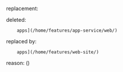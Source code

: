 replacement:

deleted:

		apps](/home/features/app-service/web/)

replaced by:

		apps](/home/features/web-site/)

reason: ()

